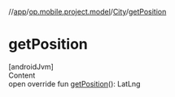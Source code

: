 //[app](../../../index.md)/[op.mobile.project.model](../index.md)/[City](index.md)/[getPosition](get-position.md)



# getPosition  
[androidJvm]  
Content  
open override fun [getPosition](get-position.md)(): LatLng  



